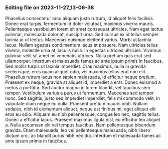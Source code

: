

### Editing file on 2023-11-27_13-06-38

Phasellus consectetur arcu aliquam justo rutrum, id aliquet felis facilisis. Donec erat turpis, fermentum id dolor volutpat, maximus viverra mauris. Pellentesque vestibulum lorem sit amet consequat ultricies. Nam eget lectus pulvinar, malesuada dolor at, suscipit urna. Sed cursus ex id tellus semper lacinia at ut lectus. Maecenas euismod eleifend varius. Morbi ut lacinia lacus. Nullam egestas condimentum lacus et posuere. Nam ultricies tellus viverra, molestie urna at, iaculis nulla. In egestas ultricies ultricies. Vivamus pulvinar velit sit amet mi venenatis ultrices. Nulla pretium quis erat sed ullamcorper. Interdum et malesuada fames ac ante ipsum primis in faucibus. Sed mollis turpis ut lacinia imperdiet. Cras maximus, nulla in gravida scelerisque, eros quam aliquet odio, vel maximus tellus erat non elit. Phasellus rutrum lacus non sapien malesuada, id efficitur neque pretium.
Praesent ex neque, gravida at aliquet id, imperdiet a erat. Donec euismod a metus a porttitor. Sed auctor magna in lorem blandit, vel faucibus sem tempor. Vestibulum varius a purus ut fermentum. Maecenas sed tempor nunc. Sed sagittis, justo sed imperdiet imperdiet, felis mi commodo velit, in vulputate diam neque eu nulla. Praesent pretium mauris nibh. Nullam sodales, nibh id elementum aliquet, neque est finibus mi, eget aliquet elit eros eu odio. Aliquam eu nibh pellentesque, congue leo nec, sagittis tellus. Donec a efficitur lacus. Praesent maximus ligula nisl, eu efficitur leo aliquet a. Nulla accumsan elit vel tempus faucibus. Nam pellentesque bibendum gravida. Etiam malesuada, leo vel pellentesque malesuada, nibh libero dictum orci, ac blandit purus nibh nec dui. Interdum et malesuada fames ac ante ipsum primis in faucibus.



